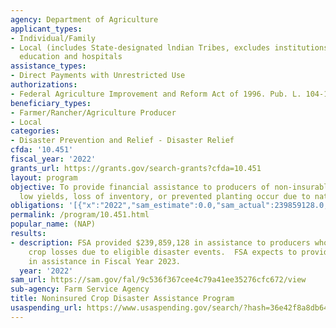 ```yaml
---
agency: Department of Agriculture
applicant_types:
- Individual/Family
- Local (includes State-designated lndian Tribes, excludes institutions of higher
  education and hospitals
assistance_types:
- Direct Payments with Unrestricted Use
authorizations:
- Federal Agriculture Improvement and Reform Act of 1996. Pub. L. 104-127.
beneficiary_types:
- Farmer/Rancher/Agriculture Producer
- Local
categories:
- Disaster Prevention and Relief - Disaster Relief
cfda: '10.451'
fiscal_year: '2022'
grants_url: https://grants.gov/search-grants?cfda=10.451
layout: program
objective: To provide financial assistance to producers of non-insurable crops when
  low yields, loss of inventory, or prevented planting occur due to natural disasters.
obligations: '[{"x":"2022","sam_estimate":0.0,"sam_actual":239859128.0,"usa_spending_actual":221858367.02},{"x":"2023","sam_estimate":300000000.0,"sam_actual":0.0,"usa_spending_actual":236792574.94},{"x":"2024","sam_estimate":300000000.0,"sam_actual":0.0,"usa_spending_actual":0.0}]'
permalink: /program/10.451.html
popular_name: (NAP)
results:
- description: FSA provided $239,859,128 in assistance to producers who suffered eligible
    crop losses due to eligible disaster events.  FSA expects to provide up to $300,000,000
    in assistance in Fiscal Year 2023.
  year: '2022'
sam_url: https://sam.gov/fal/9c536f367cee4c79a41ee35276cfc672/view
sub-agency: Farm Service Agency
title: Noninsured Crop Disaster Assistance Program
usaspending_url: https://www.usaspending.gov/search/?hash=36e42f8a8db6412d0f6a9933a389d0ba
---
```

